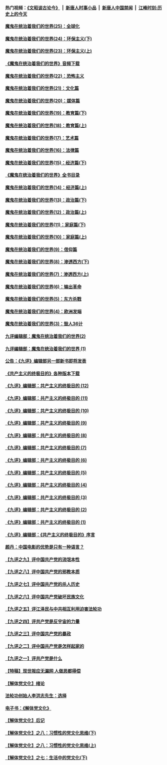 #### 热门视频：[《文昭谈古论今》](https://github.com/gfw-breaker/wenzhao/blob/master/README.md?t=11020033) &nbsp;|&nbsp; [新唐人时事小品](https://github.com/gfw-breaker/ntdtv-comedy/blob/master/README.md?t=11020033) &nbsp;|&nbsp; [新唐人中国禁闻](https://github.com/gfw-breaker/ntdtv-news/blob/master/README.md?t=11020033) &nbsp;|&nbsp; [江峰时刻:历史上的今天](https://github.com/gfw-breaker/today-in-history/blob/master/README.md?t=11020033) 

#### [魔鬼在统治着我们的世界(25)：全球化](../pages/nsc422/n10788205.md?t=11020033) 

#### [魔鬼在统治着我们的世界(24)：环保主义(下)](../pages/nsc422/n10695307.md?t=11020033) 

#### [魔鬼在统治着我们的世界(23)：环保主义(上)](../pages/nsc422/n10688613.md?t=11020033) 

#### [《魔鬼在统治着我们的世界》音频下载](../pages/nsc422/n10635553.md?t=11020033) 

#### [魔鬼在统治着我们的世界(22)：恐怖主义](../pages/nsc422/n10614727.md?t=11020033) 

#### [魔鬼在统治着我们的世界(21)：文化篇](../pages/nsc422/n10597706.md?t=11020033) 

#### [魔鬼在统治着我们的世界(20)：媒体篇](../pages/nsc422/n10586579.md?t=11020033) 

#### [魔鬼在统治着我们的世界(19)：教育篇(下)](../pages/nsc422/n10564808.md?t=11020033) 

#### [魔鬼在统治着我们的世界(18)：教育篇(上)](../pages/nsc422/n10526970.md?t=11020033) 

#### [魔鬼在统治着我们的世界(17)：艺术篇](../pages/nsc422/n10499093.md?t=11020033) 

#### [魔鬼在统治着我们的世界(16)：法律篇](../pages/nsc422/n10485969.md?t=11020033) 

#### [魔鬼在统治着我们的世界(15)：经济篇(下)](../pages/nsc422/n10469975.md?t=11020033) 

#### [《魔鬼在统治着我们的世界》全书目录](../pages/nsc422/n10464261.md?t=11020033) 

#### [魔鬼在统治着我们的世界(14)：经济篇(上)](../pages/nsc422/n10457370.md?t=11020033) 

#### [魔鬼在统治着我们的世界(13)：政治篇(下)](../pages/nsc422/n10448270.md?t=11020033) 

#### [魔鬼在统治着我们的世界(12)：政治篇(上)](../pages/nsc422/n10444576.md?t=11020033) 

#### [魔鬼在统治着我们的世界(11)：家庭篇(下)](../pages/nsc422/n10440961.md?t=11020033) 

#### [魔鬼在统治着我们的世界(10)：家庭篇(上)](../pages/nsc422/n10435448.md?t=11020033) 

#### [魔鬼在统治着我们的世界(9)：信仰篇](../pages/nsc422/n10432159.md?t=11020033) 

#### [魔鬼在统治着我们的世界(8)：渗透西方(下)](../pages/nsc422/n10429603.md?t=11020033) 

#### [魔鬼在统治着我们的世界(7)：渗透西方(上)](../pages/nsc422/n10426013.md?t=11020033) 

#### [魔鬼在统治着我们的世界(6)：输出革命](../pages/nsc422/n10421536.md?t=11020033) 

#### [魔鬼在统治着我们的世界(5)：东方杀戮](../pages/nsc422/n10417707.md?t=11020033) 

#### [魔鬼在统治着我们的世界(4)：欧洲发端](../pages/nsc422/n10414890.md?t=11020033) 

#### [魔鬼在统治着我们的世界(3)：毁人36计](../pages/nsc422/n10411583.md?t=11020033) 

#### [九评编辑部：魔鬼在统治着我们的世界(2)](../pages/nsc422/n10410036.md?t=11020033) 

#### [九评编辑部：魔鬼在统治着我们的世界 (1)](../pages/nsc422/n10406825.md?t=11020033) 

#### [公告：《九评》编辑部另一部新书即将发表](../pages/nsc422/n10405104.md?t=11020033) 

#### [《共产主义的终极目的》各种版本下载](../pages/nsc422/n10022138.md?t=11020033) 

#### [《九评》编辑部：共产主义的终极目的 (12)](../pages/nsc422/n9933272.md?t=11020033) 

#### [《九评》编辑部：共产主义的终极目的 (11)](../pages/nsc422/n9924973.md?t=11020033) 

#### [《九评》编辑部：共产主义的终极目的 (10)](../pages/nsc422/n9920883.md?t=11020033) 

#### [《九评》编辑部：共产主义的终极目的 (9)](../pages/nsc422/n9916363.md?t=11020033) 

#### [《九评》编辑部：共产主义的终极目的 (8)](../pages/nsc422/n9912488.md?t=11020033) 

#### [《九评》编辑部：共产主义的终极目的 (7)](../pages/nsc422/n9901176.md?t=11020033) 

#### [《九评》编辑部：共产主义的终极目的 (6)](../pages/nsc422/n9899359.md?t=11020033) 

#### [《九评》编辑部：共产主义的终极目的 (5)](../pages/nsc422/n9893174.md?t=11020033) 

#### [《九评》编辑部：共产主义的终极目的 (4)](../pages/nsc422/n9891246.md?t=11020033) 

#### [《九评》编辑部：共产主义的终极目的 (3)](../pages/nsc422/n9879879.md?t=11020033) 

#### [《九评》编辑部：共产主义的终极目的 (2)](../pages/nsc422/n9876205.md?t=11020033) 

#### [《九评》编辑部：共产主义的终极目的 (1)](../pages/nsc422/n9865857.md?t=11020033) 

#### [《九评》编辑部：《共产主义的终极目的》序言](../pages/nsc422/n9862666.md?t=11020033) 

#### [颜丹：中国电影的优势是只有一种语言？](../pages/nsc422/n9583062.md?t=11020033) 

#### [【九评之九】评中国共产党的流氓本性](../pages/nsc422/n737542.md?t=11020033) 

#### [【九评之八】评中国共产党的邪教本质](../pages/nsc422/n735942.md?t=11020033) 

#### [【九评之七】评中国共产党的杀人历史](../pages/nsc422/n733806.md?t=11020033) 

#### [【九评之六】评中国共产党破坏民族文化](../pages/nsc422/n731667.md?t=11020033) 

#### [【九评之五】评江泽民与中共相互利用迫害法轮功](../pages/nsc422/n730058.md?t=11020033) 

#### [【九评之四】评共产党是反宇宙的力量](../pages/nsc422/n727814.md?t=11020033) 

#### [【九评之三】评中国共产党的暴政](../pages/nsc422/n725597.md?t=11020033) 

#### [【九评之二】评中国共产党是怎样起家的](../pages/nsc422/n723946.md?t=11020033) 

#### [【九评之一】评共产党是什么](../pages/nsc422/n722529.md?t=11020033) 

#### [【特稿】现世报应无漏网 人做恶都得偿](../pages/nsc422/n4215167.md?t=11020033) 

#### [【解体党文化】绪论](../pages/nsc422/n1449356.md?t=11020033) 

#### [法轮功创始人李洪志先生：选择](../pages/nsc422/n3580738.md?t=11020033) 

#### [电子书：《解体党文化》](../pages/nsc422/n1573484.md?t=11020033) 

#### [【解体党文化】后记](../pages/nsc422/n1531999.md?t=11020033) 

#### [【解体党文化】之八：习惯性的党文化思维(下)](../pages/nsc422/n1526477.md?t=11020033) 

#### [【解体党文化】之八：习惯性的党文化思维(上)](../pages/nsc422/n1520631.md?t=11020033) 

#### [【解体党文化】之七：生活中的党文化(下)](../pages/nsc422/n1513446.md?t=11020033) 

